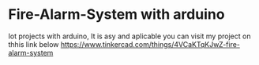 # Fire-Alarm-System with arduino
Iot projects with arduino, It is asy and aplicable
you can visit my project on thhis link below
https://www.tinkercad.com/things/4VCaKTqKJwZ-fire-alarm-system

